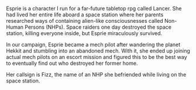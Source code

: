 Esprie is a character I run for a far-future tabletop rpg called Lancer. She had lived her entire life aboard a space station where her parents researched ways of containing alien-like consciousnesses called Non-Human Persons (NHPs). Space raiders one day destroyed the space station, killing everyone inside, but Esprie miraculously survived.

In our campaign, Esprie became a mech pilot after wandering the planet Hekkit and stumbling into an abandoned mech. With it, she ended up joining actual mech pilots on an escort mission and figured this to be the best way to eventually find out who destroyed her former home.

Her callsign is Fizz, the name of an NHP she befriended while living on the space station.
